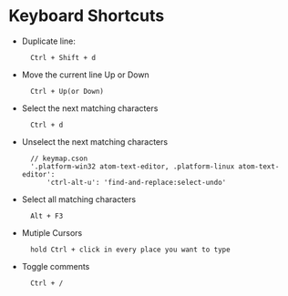 # Keyboard Shortcuts

- Duplicate line:

        Ctrl + Shift + d

- Move the current line Up or Down

        Ctrl + Up(or Down)

- Select the next matching characters

        Ctrl + d

- Unselect the next matching characters

        // keymap.cson
        '.platform-win32 atom-text-editor, .platform-linux atom-text-editor':
            'ctrl-alt-u': 'find-and-replace:select-undo'


- Select all matching characters

        Alt + F3

- Mutiple Cursors

        hold Ctrl + click in every place you want to type

- Toggle comments

        Ctrl + /
